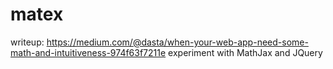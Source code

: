 # matex
writeup: https://medium.com/@dasta/when-your-web-app-need-some-math-and-intuitiveness-974f63f7211e
experiment with MathJax and JQuery 
